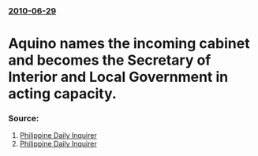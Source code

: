 ### [2010-06-29](/news/2010/06/29/index.md)

# Aquino names the incoming cabinet and becomes the Secretary of Interior and Local Government in acting capacity. 




### Source:

1. [Philippine Daily Inquirer](http://newsinfo.inquirer.net/breakingnews/nation/view/20100629-278220/Aquino-names-Cabinet-takes-DILG-helm)
2. [Philippine Daily Inquirer](http://newsinfo.inquirer.net/breakingnews/nation/view/20100629-278225/Davide-named-Truth-Commission-chief)
